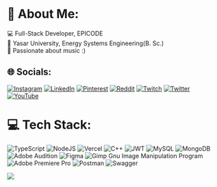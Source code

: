 # 💫 About Me:
💻 Full-Stack Developer, EPICODE<br>🏫 Yasar University, Energy Systems Engineering(B. Sc.)<br>🎸 Passionate about music :)


## 🌐 Socials:
[![Instagram](https://img.shields.io/badge/Instagram-%23E4405F.svg?logo=Instagram&logoColor=white)](https://instagram.com/batigokovali) [![LinkedIn](https://img.shields.io/badge/LinkedIn-%230077B5.svg?logo=linkedin&logoColor=white)](https://linkedin.com/in/batigokovali) [![Pinterest](https://img.shields.io/badge/Pinterest-%23E60023.svg?logo=Pinterest&logoColor=white)](https://pinterest.com/batigokovali) [![Reddit](https://img.shields.io/badge/Reddit-%23FF4500.svg?logo=Reddit&logoColor=white)](https://reddit.com/user/batocelot) [![Twitch](https://img.shields.io/badge/Twitch-%239146FF.svg?logo=Twitch&logoColor=white)](https://twitch.tv/batocelot) [![Twitter](https://img.shields.io/badge/Twitter-%231DA1F2.svg?logo=Twitter&logoColor=white)](https://twitter.com/batigokovali) [![YouTube](https://img.shields.io/badge/YouTube-%23FF0000.svg?logo=YouTube&logoColor=white)](https://youtube.com/@UC5yiwhJxTBsQ06drXYyKyYQ) 

# 💻 Tech Stack:
![TypeScript](https://img.shields.io/badge/typescript-%23007ACC.svg?style=plastic&logo=typescript&logoColor=white) ![NodeJS](https://img.shields.io/badge/node.js-6DA55F?style=plastic&logo=node.js&logoColor=white) ![Vercel](https://img.shields.io/badge/vercel-%23000000.svg?style=plastic&logo=vercel&logoColor=white) ![C++](https://img.shields.io/badge/c++-%2300599C.svg?style=plastic&logo=c%2B%2B&logoColor=white) ![JWT](https://img.shields.io/badge/JWT-black?style=plastic&logo=JSON%20web%20tokens) ![MySQL](https://img.shields.io/badge/mysql-%2300f.svg?style=plastic&logo=mysql&logoColor=white) ![MongoDB](https://img.shields.io/badge/MongoDB-%234ea94b.svg?style=plastic&logo=mongodb&logoColor=white) ![Adobe Audition](https://img.shields.io/badge/Adobe%20Audition-9999FF.svg?style=plastic&logo=Adobe%20Audition&logoColor=white) 	![Figma](https://img.shields.io/badge/figma-%23F24E1E.svg?style=plastic&logo=figma&logoColor=white) ![Gimp Gnu Image Manipulation Program](https://img.shields.io/badge/Gimp-657D8B?style=plastic&logo=gimp&logoColor=FFFFFF) ![Adobe Premiere Pro](https://img.shields.io/badge/Adobe%20Premiere%20Pro-9999FF.svg?style=plastic&logo=Adobe%20Premiere%20Pro&logoColor=white) ![Postman](https://img.shields.io/badge/Postman-FF6C37?style=plastic&logo=postman&logoColor=white) ![Swagger](https://img.shields.io/badge/-Swagger-%23Clojure?style=plastic&logo=swagger&logoColor=white)

[![](https://visitcount.itsvg.in/api?id=batigokovali&icon=8&color=1)](https://visitcount.itsvg.in)

<!-- Proudly created with GPRM ( https://gprm.itsvg.in ) -->
